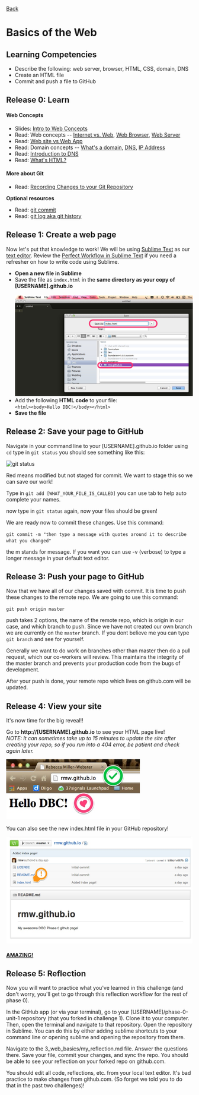 [Back](README.md)

# Basics of the Web

## Learning Competencies

- Describe the following: web server, browser, HTML, CSS, domain, DNS
- Create an HTML file
- Commit and push a file to GitHub

## Release 0: Learn

#### Web Concepts

* Slides: [Intro to Web Concepts](http://girldevelopit.github.io/gdi-intro-web-concepts/index.html#/)
* Read: Web concepts -- [Internet vs. Web](http://skillcrush.com/2012/08/19/the-internet-vs-the-web/), [Web Browser](http://skillcrush.com/2012/10/01/web-browsers/), [Web Server](http://skillcrush.com/2012/07/03/web-server-2/)
* Read: [Web site vs Web App](http://skillcrush.com/2013/03/28/websites-vs-web-applications/)
* Read: Domain concepts -- [What's a domain](http://skillcrush.com/2012/11/01/domain-2/), [DNS](http://skillcrush.com/2012/04/24/dns/), [IP Address](http://skillcrush.com/2012/07/03/ip-address-2/)
* Read: [Introduction to DNS](http://coding.smashingmagazine.com/2011/05/25/introduction-to-dns-explaining-the-dreaded-dns-delay/)
* Read: [What's HTML?](http://skillcrush.com/2012/04/02/html/)

#### More about Git

* Read: [Recording Changes to your Git Repository](http://git-scm.com/book/en/Git-Basics-Recording-Changes-to-the-Repository)

**Optional resources**

* Read: [git commit](https://www.atlassian.com/git/tutorial/git-basics#!commit)
* Read: [git log aka git history](https://www.atlassian.com/git/tutorial/git-basics#!log)


## Release 1: Create a web page

Now let's put that knowledge to work!  We will be using [Sublime Text](http://www.sublimetext.com/) as our [text editor](http://skillcrush.com/2012/09/10/text-editor/).  Review the [Perfect Workflow in Sublime Text](http://code.tutsplus.com/articles/perfect-workflow-in-sublime-text-free-course--net-27293) if you need a refresher on how to write code using Sublime.

* **Open a new file in Sublime**
* Save the file as `index.html` in the **same directory as your copy of [USERNAME].github.io**<br /><br />![Sublime save](../imgs/sublime-save.jpg)
* Add the following **HTML code** to your file:<br />`<html><body>Hello DBC!</body></html>`
* **Save the file**

## Release 2: Save your page to GitHub
Navigate in your command line to your [USERNAME].github.io folder using `cd`
type in `git status` 
you should see something like this:

![git status](http://i.imgur.com/oWobDr0.png)

Red means modified but not staged for commit. We want to stage this so we can save our work!

Type in `git add [WHAT_YOUR_FILE_IS_CALLED]` you can use tab to help auto complete your names.

now type in `git status` again, now your files should be green!

We are ready now to commit these changes. Use this command:

`git commit -m "then type a message with quotes around it to describe what you changed"`

the m stands for message. If you want you can use -v (verbose) to type a longer message in your default text editor.

## Release 3: Push your page to GitHub

Now that we have all of our changes saved with commit. It is time to push these changes to the remote repo. We are going to use this command:

`git push origin master` 

push takes 2 options, the name of the remote repo, which is origin in our case, and which branch to push. Since we have not created our own branch we are currently on the  `master` branch. If you dont believe me you can type `git branch` and see for yourself.

Generally we want to do work on branches other than master then do a pull request, which our co-workers will review. This maintains the integrity of the master branch and prevents your production code from the bugs of development.

After your push is done, your remote repo which lives on github.com will be updated.

## Release 4: View your site

It's now time for the big reveal!! 

Go to **http://[USERNAME].github.io** to see your HTML page live!<br>
*NOTE: It can sometimes take up to 15 minutes to update the site after creating your repo, so if you run into a 404 error, be patient and check again later.*

![GitHub commit](../imgs/github-page1.jpg)

You can also see the new index.html file in your GitHub repository!

![GitHub commit](../imgs/github-page2.jpg)


#### [AMAZING!](http://www.youtube.com/watch?v=ewfIvKbuRUg)

## Release 5: Reflection

Now you will want to practice what you've learned in this challenge (and don't worry, you'll get to go through this reflection workflow for the rest of phase 0).

In the GitHub app (or via your terminal), go to your [USERNAME]/phase-0-unit-1 repository (that you forked in challenge 1). Clone it to your computer. Then, open the terminal and navigate to that repository. Open the repository in Sublime. You can do this by either adding sublime shortcuts to your command line or opening sublime and opening the repository from there. 

Navigate to the 3_web_basics/my_reflection.md file. Answer the questions there. Save your file, commit your changes, and sync the repo. You should be able to see your reflection on your forked repo on github.com.

You should edit all code, reflections, etc. from your local text editor. It's bad practice to make changes from github.com. (So forget we told you to do that in the past two challenges)! 

